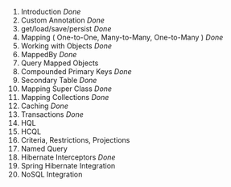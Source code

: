 1. Introduction  _Done_
2. Custom Annotation  _Done_
6. get/load/save/persist _Done_
3. Mapping ( One-to-One, Many-to-Many, One-to-Many ) _Done_
4. Working with Objects _Done_
5. MappedBy _Done_
8. Query Mapped Objects 
9. Compounded Primary Keys _Done_
10. Secondary Table _Done_
11. Mapping Super Class _Done_
12. Mapping Collections _Done_
13. Caching _Done_
14. Transactions _Done_
15. HQL 
16. HCQL  
17. Criteria, Restrictions, Projections 
18. Named Query 
19. Hibernate Interceptors _Done_
19. Spring Hibernate Integration 
20. NoSQL Integration 
